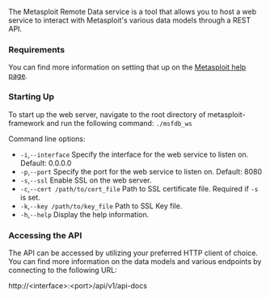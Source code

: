 The Metasploit Remote Data service is a tool that allows you to host a web service to interact
with Metasploit's various data models through a REST API.

### Requirements
You can find more information on setting that up on the 
[Metasploit help page](https://metasploit.help.rapid7.com/docs/managing-the-database).

### Starting Up
To start up the web server, navigate to the root directory of metasploit-framework and run the
following command: `./msfdb_ws`

Command line options:

 - `-i`,`--interface` Specify the interface for the web service to listen on. Default: 0.0.0.0
 - `-p`,`--port` Specify the port for the web service to listen on. Default: 8080
 - `-s`,`--ssl` Enable SSL on the web server.
 - `-c`,`--cert /path/to/cert_file` Path to SSL certificate file. Required if `-s` is set.
 - `-k`,`--key /path/to/key_file` Path to SSL Key file.
 - `-h`,`--help` Display the help information.
 
### Accessing the API
The API can be accessed by utilizing your preferred HTTP client of choice. You can find more
information on the data models and various endpoints by connecting to the following URL:

http://\<interface\>:\<port\>/api/v1/api-docs